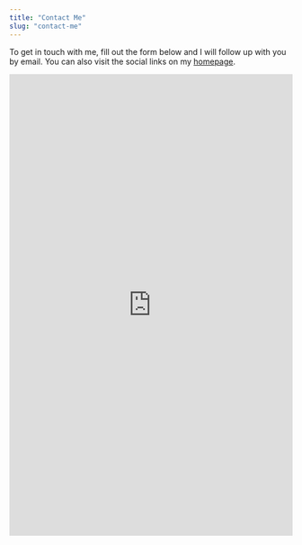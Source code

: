 ```yaml
---
title: "Contact Me"
slug: "contact-me"
---
```


To get in touch with me, fill out the form below and I will follow up with you by email. You can also visit the social links on my [homepage](/).

<iframe src="https://docs.google.com/forms/d/e/1FAIpQLSesVCAwT1Cxte26NjNnIKrJ7bsmVQ4O189YRi1Oe_N_k6pLcA/viewform?embedded=true" width="100%" height="820" frameborder="0" marginheight="0" marginwidth="0">Loading...</iframe>

